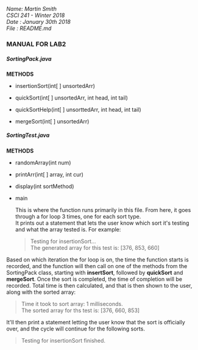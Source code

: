 _Name: Martin Smith_  
_CSCI 241 - Winter 2018_  
_Date : January 30th 2018_  
_File : README.md_

### MANUAL FOR LAB2
 
##### **_SortingPack.java_**
 **METHODS**
  * insertionSort(int[ ] unsortedArr)  
   
  * quickSort(int[ ] unsortedArr, int head, int tail)  
   
  * quickSortHelp(int[ ] unsorttedArr, int head, int tail)  
   
  * mergeSort(int[ ] unsortedArr)  
   
   
 ##### **_SortingTest.java_**
 **METHODS**
  * randomArray(int num)  
   
  * printArr(int[ ] array, int cur)  
   
  * display(int sortMethod)  
   
  * main  
   
    This is where the function runs primarily in this file. From here, it goes through a for loop 3 times, one for each sort type.  
   It prints out a statement that lets the user know which sort it's testing and what the array tested is. For example:
    >Testing for insertionSort...  
    >The generated array for this test is: [376, 853, 660]
   
   Based on which iteration the for loop is on, the time the function starts is recorded, and the function will then call on one of the methods from the SortingPack class, starting with **insertSort**, followed by **quickSort** and **mergeSort**. Once the sort is completed, the time of completion will be recorded. Total time is then calculated, and that is then shown to the user, along with the sorted array:  
   >Time it took to sort array: 1 milliseconds.  
   >The sorted array for ths test is: [376, 660, 853]
   
   It'll then print a statement letting the user know that the sort is officially over, and the cycle will continue for the following sorts.
   >Testing for insertionSort finished.
